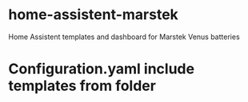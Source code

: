 # home-assistent-marstek
Home Assistent templates and dashboard for Marstek Venus batteries

# Configuration.yaml include templates from folder
```template: !include_dir_merge_list templates
